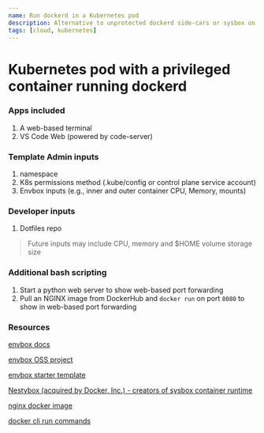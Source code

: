 ```yaml
---
name: Run dockerd in a Kubernetes pod
description: Alternative to unprotected dockerd side-cars or sysbox on the host nodes
tags: [cloud, kubernetes]
---
```


# Kubernetes pod with a privileged container running dockerd

### Apps included

1. A web-based terminal
1. VS Code Web (powered by code-server)

### Template Admin inputs

1. namespace
1. K8s permissions method (.kube/config or control plane service account)
1. Envbox inputs (e.g., inner and outer container CPU, Memory, mounts)

### Developer inputs

1. Dotfiles repo

> Future inputs may include CPU, memory and $HOME volume storage size

### Additional bash scripting

1. Start a python web server to show web-based port forwarding
1. Pull an NGINX image from DockerHub and `docker run` on port `8080` to show in web-based port forwarding

### Resources

[envbox docs](https://coder.com/docs/v2/latest/templates/docker-in-workspaces#envbox)

[envbox OSS project](https://github.com/coder/envbox)

[envbox starter template](https://github.com/coder/coder/tree/main/examples/templates/envbox)

[Nestybox (acquired by Docker, Inc.) - creators of sysbox container runtime](https://github.com/nestybox/sysbox/blob/master/docs/user-guide/security.md)

[nginx docker image](https://hub.docker.com/_/nginx)

[docker cli run commands](https://docs.docker.com/engine/reference/commandline/run/)